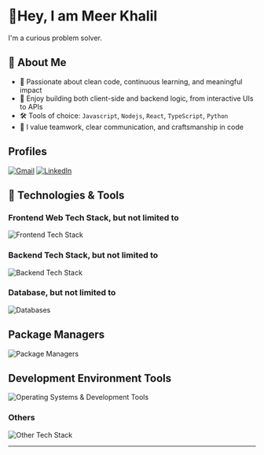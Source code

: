 # 👋Hey, I am Meer Khalil

I'm a curious problem solver.

## 🧠 About Me

- 🎯 Passionate about clean code, continuous learning, and meaningful impact
- 👀 Enjoy building both client-side and backend logic, from interactive UIs to APIs
- 🛠️ Tools of choice: `Javascript`, `Nodejs`, `React`, `TypeScript`, `Python`
- 🤝 I value teamwork, clear communication, and craftsmanship in code

## Profiles

[![Gmail](https://img.shields.io/badge/gmail-meer--khalil-EA4335?logo=gmail)](mailto:meerkhalil3212647@gmail.com)
[![LinkedIn](https://img.shields.io/badge/linkedin-in/meer--khalil-0077B5)](https://linkedin.com/in/meer-khalil)
<!-- [![WhatsApp](https://img.shields.io/badge/whatsapp-+923013876845-25D366?logo=whatsapp)](https://wa.me/923013876845?text=Hi%20from%20a%20GitHub%20user!) 
[![Fiverr](https://img.shields.io/badge/fiverr-shaiznoor-1DBF73?logo=fiverr)](https://www.fiverr.com/shaiznoor)
[![GitHub](https://img.shields.io/badge/github-shaizCodes-181717?logo=github)](https://github.com/shaizCodes)
[![Roadmap](https://img.shields.io/badge/roadmap-u/shahzad-000000?logo=roadmapdotsh)](https://roadmap.sh/u/shahzad)
[![Coursera](https://img.shields.io/badge/coursera-learner/shahzad-0056D2?logo=coursera)](https://www.coursera.org/learner/shahzad)
[![Google Developers](https://img.shields.io/badge/google%20developers-g.dev/shahzad--baloch-4285F4)](https://g.dev/shahzad-baloch)
[![LeetCode](https://img.shields.io/badge/leetcode-shahzad--baloch-FFA116?logo=leetcode)](https://leetcode.com/shahzad-baloch/)
[![Medium](https://img.shields.io/badge/medium-@shaizcodes-000000?logo=medium)](https://medium.com/@shaizcodes)
-->

## 🔧 Technologies & Tools

### Frontend Web Tech Stack, but not limited to

![Frontend Tech Stack](https://skillicons.dev/icons?i=html,css,sass,tailwind,js,jquery,bootstrap,ts,angular,react,materialui,flutter&perline=8&theme=light)

### Backend Tech Stack, but not limited to

![Backend Tech Stack](https://skillicons.dev/icons?i=java,python,c,cpp,cs,php,kotlin,nodejs,express,flask,spring&perline=8&theme=light)

### Database, but not limited to

![Databases](https://skillicons.dev/icons?i=postgres,mysql,sqlite,mongodb,firebase&perline=8&theme=light)

## Package Managers

![Package Managers](https://skillicons.dev/icons?i=maven,gradle,npm&theme=light)

## Development Environment Tools

![Operating Systems & Development Tools](https://skillicons.dev/icons?i=windows,ubuntu,kali,linux,vscode,idea,webstorm,clion,pycharm,androidstudio,eclipse,arduino,anaconda&theme=light&perline=8)

### Others

![Other Tech Stack](https://skillicons.dev/icons?i=postman,figma,wordpress,git,github,docker,gcp,azure,aws,nginx,netlify,powershell,bash&perline=8&theme=light)
<!--
---

## 📈 GitHub Stats

![Your GitHub stats](https://github-readme-stats.vercel.app/api?username=shaizCodes&show_icons=true&theme=transparent)

![GitHub Streak Stats](https://github-readme-streak-stats.herokuapp.com/?user=shaizCodes&theme=transparent)

![Top Languages](https://github-readme-stats.vercel.app/api/top-langs/?username=shaizCodes&layout=pie&theme=transparent)

![GitHub Trophies](https://github-profile-trophy.vercel.app/?username=shaizCodes&theme=transparent&margin-w=15&margin-h=15)
-->
---
<!--
## 📈 Roadmap Stats

![Shahzad - roadmap.sh](https://roadmap.sh/card/tall/66cc88cd0d264bdbf81f35fe?variant=dark&roadmaps=java%2Cgit-github%2Cdatastructures-and-algorithms)

[Try out roadmap.sh!](https://roadmap.sh/befriend?u=66cc88cd0d264bdbf81f35fe)

## ✨ Fun Facts

- 🧩 I enjoy solving challenges and learning new things.
- 📚 I am always learning — from tech deep dives to productivity hacks.
-->
